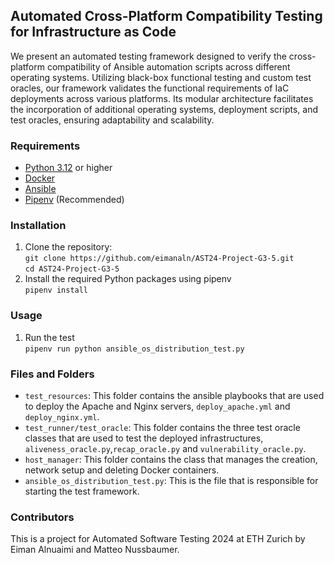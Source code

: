 ## Automated Cross-Platform Compatibility Testing for Infrastructure as Code 

We present an automated testing framework designed to verify the cross-platform compatibility of Ansible automation scripts across different operating systems. Utilizing black-box functional testing and custom test oracles, our framework validates the functional requirements of IaC deployments across various platforms. Its modular architecture facilitates the incorporation of additional operating systems, deployment scripts, and test oracles, ensuring adaptability and scalability.

### Requirements
- [Python 3.12](https://www.python.org/downloads/release/python-3123/) or higher
- [Docker](https://docs.docker.com/get-docker/)
- [Ansible](https://docs.ansible.com/ansible/latest/installation_guide/intro_installation.html)
- [Pipenv](https://pypi.org/project/pipenv/) (Recommended)

### Installation
1. Clone the repository:  
   `git clone https://github.com/eimanaln/AST24-Project-G3-5.git`  
   `cd AST24-Project-G3-5`
2. Install the required Python packages using pipenv  
    `pipenv install`

### Usage
1. Run the test  
    `pipenv run python ansible_os_distribution_test.py`

### Files and Folders
- `test_resources`: This folder contains the ansible playbooks that are used to deploy the Apache and Nginx servers, `deploy_apache.yml` and `deploy_nginx.yml`. 
- `test_runner/test_oracle`: This folder contains the three test oracle classes that are used to test the deployed infrastructures, `aliveness_oracle.py`,`recap_oracle.py` and `vulnerability_oracle.py`. 
- `host_manager`: This folder contains the class that manages the creation, network setup and deleting Docker containers. 
- `ansible_os_distribution_test.py`: This is the file that is responsible for starting the test framework. 


### Contributors 
This is a project for Automated Software Testing 2024 at ETH Zurich by Eiman Alnuaimi and Matteo Nussbaumer. 
